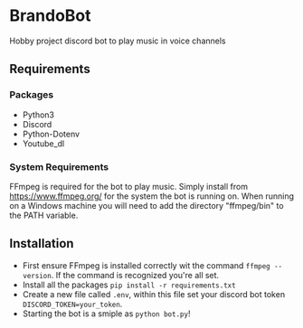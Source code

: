# BrandoBot

Hobby project discord bot to play music in voice channels

## Requirements

### Packages
* Python3
* Discord
* Python-Dotenv
* Youtube_dl

### System Requirements
FFmpeg is required for the bot to play music. Simply install from https://www.ffmpeg.org/ for the system the bot is running on. When running on a Windows machine you will need to add the directory "ffmpeg/bin" to the PATH variable.

## Installation
* First ensure FFmpeg is installed correctly wit the command `ffmpeg --version`. If the command is recognized you're all set.
* Install all the packages `pip install -r requirements.txt`
* Create a new file called `.env`, within this file set your discord bot token `DISCORD_TOKEN=your_token`.
* Starting the bot is a smiple as `python bot.py`!
